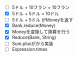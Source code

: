 - [ ] 5ドル + 10フラン = 10フラン
- [x] 5ドル + 5ドル = 10ドル
- [ ] 5ドル + 5ドル がMoneyを返す
- [x] Bank.reduce(Money)
- [x] Moneyを変換して換算を行う
- [x] Reduce(Bank, String)
- [ ] Sum.plusがから実装
- [ ] Expression.times